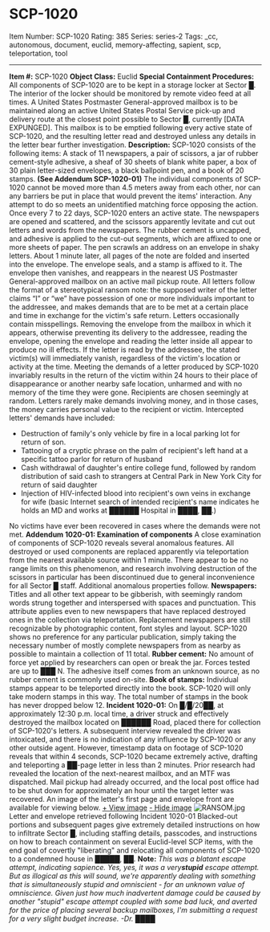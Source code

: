 # SCP-1020
Item Number: SCP-1020
Rating: 385
Series: series-2
Tags: _cc, autonomous, document, euclid, memory-affecting, sapient, scp, teleportation, tool

---

**Item #:** SCP-1020
**Object Class:** Euclid
**Special Containment Procedures:** All components of SCP-1020 are to be kept in a storage locker at Sector █. The interior of the locker should be monitored by remote video feed at all times. A United States Postmaster General-approved mailbox is to be maintained along an active United States Postal Service pick-up and delivery route at the closest point possible to Sector █, currently [DATA EXPUNGED]. This mailbox is to be emptied following every active state of SCP-1020, and the resulting letter read and destroyed unless any details in the letter bear further investigation.
**Description:** SCP-1020 consists of the following items: A stack of 11 newspapers, a pair of scissors, a jar of rubber cement-style adhesive, a sheaf of 30 sheets of blank white paper, a box of 30 plain letter-sized envelopes, a black ballpoint pen, and a book of 20 stamps. **(See Addendum SCP-1020-01)**
The individual components of SCP-1020 cannot be moved more than 4.5 meters away from each other, nor can any barriers be put in place that would prevent the items' interaction. Any attempt to do so meets an unidentified matching force opposing the action.
Once every 7 to 22 days, SCP-1020 enters an active state. The newspapers are opened and scattered, and the scissors apparently levitate and cut out letters and words from the newspapers. The rubber cement is uncapped, and adhesive is applied to the cut-out segments, which are affixed to one or more sheets of paper. The pen scrawls an address on an envelope in shaky letters. About 1 minute later, all pages of the note are folded and inserted into the envelope. The envelope seals, and a stamp is affixed to it. The envelope then vanishes, and reappears in the nearest US Postmaster General-approved mailbox on an active mail pickup route.
All letters follow the format of a stereotypical ransom note: the supposed writer of the letter claims “I” or “we” have possession of one or more individuals important to the addressee, and makes demands that are to be met at a certain place and time in exchange for the victim's safe return. Letters occasionally contain misspellings.
Removing the envelope from the mailbox in which it appears, otherwise preventing its delivery to the addressee, reading the envelope, opening the envelope and reading the letter inside all appear to produce no ill effects.
If the letter is read by the addressee, the stated victim(s) will immediately vanish, regardless of the victim's location or activity at the time.
Meeting the demands of a letter produced by SCP-1020 invariably results in the return of the victim within 24 hours to their place of disappearance or another nearby safe location, unharmed and with no memory of the time they were gone.
Recipients are chosen seemingly at random. Letters rarely make demands involving money, and in those cases, the money carries personal value to the recipient or victim. Intercepted letters' demands have included:
  * Destruction of family's only vehicle by fire in a local parking lot for return of son.
  * Tattooing of a cryptic phrase on the palm of recipient's left hand at a specific tattoo parlor for return of husband
  * Cash withdrawal of daughter's entire college fund, followed by random distribution of said cash to strangers at Central Park in New York City for return of said daughter
  * Injection of HIV-infected blood into recipient's own veins in exchange for wife (basic Internet search of intended recipient's name indicates he holds an MD and works at ██████ Hospital in ████, ██.)

No victims have ever been recovered in cases where the demands were not met.
**Addendum 1020-01: Examination of components**
A close examination of components of SCP-1020 reveals several anomalous features. All destroyed or used components are replaced apparently via teleportation from the nearest available source within 1 minute. There appear to be no range limits on this phenomenon, and research involving destruction of the scissors in particular has been discontinued due to general inconvenience for all Sector █ staff. Additional anomalous properties follow.
**Newspapers:** Titles and all other text appear to be gibberish, with seemingly random words strung together and interspersed with spaces and punctuation. This attribute applies even to new newspapers that have replaced destroyed ones in the collection via teleportation. Replacement newspapers are still recognizable by photographic content, font styles and layout. SCP-1020 shows no preference for any particular publication, simply taking the necessary number of mostly complete newspapers from as nearby as possible to maintain a collection of 11 total.
**Rubber cement:** No amount of force yet applied by researchers can open or break the jar. Forces tested are up to ███ N. The adhesive itself comes from an unknown source, as no rubber cement is commonly used on-site.
**Book of stamps:** Individual stamps appear to be teleported directly into the book. SCP-1020 will only take modern stamps in this way. The total number of stamps in the book has never dropped below 12.
**Incident 1020-01:** On █/█/20██, at approximately 12:30 p.m. local time, a driver struck and effectively destroyed the mailbox located on ██████ Road, placed there for collection of SCP-1020's letters. A subsequent interview revealed the driver was intoxicated, and there is no indication of any influence by SCP-1020 or any other outside agent. However, timestamp data on footage of SCP-1020 reveals that within 4 seconds, SCP-1020 became extremely active, drafting and teleporting a ██-page letter in less than 2 minutes.
Prior research had revealed the location of the next-nearest mailbox, and an MTF was dispatched. Mail pickup had already occurred, and the local post office had to be shut down for approximately an hour until the target letter was recovered.
An image of the letter's first page and envelope front are available for viewing below.
[\+ View image](javascript:;)
[\- Hide image](javascript:;)
![RANSOM.jpg](https://scp-wiki.wdfiles.com/local--files/scp-1020/RANSOM.jpg)
Letter and envelope retrieved following Incident 1020-01
Blacked-out portions and subsequent pages give extremely detailed instructions on how to infiltrate Sector █, including staffing details, passcodes, and instructions on how to breach containment on several Euclid-level SCP items, with the end goal of covertly "liberating" and relocating all components of SCP-1020 to a condemned house in █████, ██.
**Note:** _This was a blatant escape attempt, indicating sapience. Yes, yes, it was a very**stupid** escape attempt. But as illogical as this will sound, we're apparently dealing with something that is simultaneously stupid and omniscient - for an unknown value of omniscience. Given just how much inadvertent damage could be caused by another "stupid" escape attempt coupled with some bad luck, and averted for the price of placing several backup mailboxes, I'm submitting a request for a very slight budget increase. -Dr. ████_